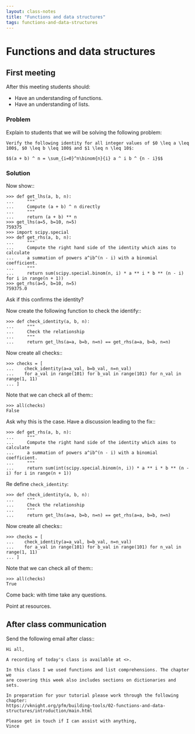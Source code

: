 ```yaml
---
layout: class-notes
title: "Functions and data structures"
tags: functions-and-data-structures
---
```


# Functions and data structures

## First meeting

After this meeting students should:

- Have an understanding of functions.
- Have an understanding of lists.

### Problem

Explain to students that we will be solving the following problem:

    Verify the following identity for all integer values of $0 \leq a \leq
    100$, $0 \leq b \leq 100$ and $1 \leq n \leq 10$:

    $$(a + b) ^ n = \sum_{i=0}^n\binom{n}{i} a ^ i b ^ {n - i}$$

### Solution

Now show::

    >>> def get_lhs(a, b, n):
    ...     """
    ...     Compute (a + b) ^ n directly
    ...     """
    ...     return (a + b) ** n
    >>> get_lhs(a=5, b=10, n=5)
    759375
    >>> import scipy.special
    >>> def get_rhs(a, b, n):
    ...     """
    ...     Compute the right hand side of the identity which aims to calculate
    ...     a summation of powers a^ib^(n - i) with a binomial coefficient.
    ...     """
    ...     return sum(scipy.special.binom(n, i) * a ** i * b ** (n - i) for i in range(n + 1))
    >>> get_rhs(a=5, b=10, n=5)
    759375.0

Ask if this confirms the identity?

Now create the following function to check the identify::

    >>> def check_identity(a, b, n):
    ...     """
    ...     Check the relationship
    ...     """
    ...     return get_lhs(a=a, b=b, n=n) == get_rhs(a=a, b=b, n=n)

Now create all checks::

    >>> checks = [
    ...    check_identity(a=a_val, b=b_val, n=n_val)
    ...    for a_val in range(101) for b_val in range(101) for n_val in range(1, 11)
    ... ]

Note that we can check all of them::

    >>> all(checks)
    False

Ask why this is the case. Have a discussion leading to the fix::

    >>> def get_rhs(a, b, n):
    ...     """
    ...     Compute the right hand side of the identity which aims to calculate
    ...     a summation of powers a^ib^(n - i) with a binomial coefficient.
    ...     """
    ...     return sum(int(scipy.special.binom(n, i)) * a ** i * b ** (n - i) for i in range(n + 1))

Re define `check_identity`:

    >>> def check_identity(a, b, n):
    ...     """
    ...     Check the relationship
    ...     """
    ...     return get_lhs(a=a, b=b, n=n) == get_rhs(a=a, b=b, n=n)

Now create all checks::

    >>> checks = [
    ...    check_identity(a=a_val, b=b_val, n=n_val)
    ...    for a_val in range(101) for b_val in range(101) for n_val in range(1, 11)
    ... ]

Note that we can check all of them::

    >>> all(checks)
    True

Come back: with time take any questions.

Point at resources.

## After class communication

Send the following email after class::

    Hi all,

    A recording of today's class is available at <>.

    In this class I we used functions and list comprehensions. The chapter we
    are covering this week also includes sections on dictionaries and sets.

    In preparation for your tutorial please work through the following chapter:
    https://vknight.org/pfm/building-tools/02-functions-and-data-structures/introduction/main.html

    Please get in touch if I can assist with anything,
    Vince
